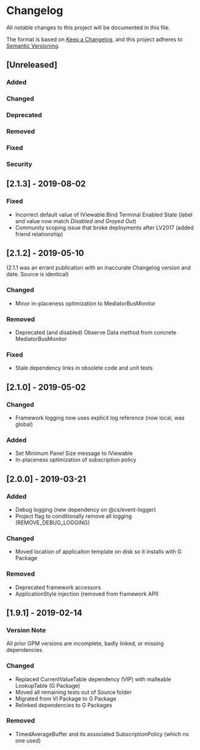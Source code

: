 # Changelog
All notable changes to this project will be documented in this file.

The format is based on [Keep a Changelog](https://keepachangelog.com/en/1.0.0/),
and this project adheres to [Semantic Versioning](https://semver.org/spec/v2.0.0.html).

## [Unreleased]
### Added
### Changed
### Deprecated
### Removed
### Fixed
### Security

## [2.1.3] - 2019-08-02
### Fixed
- Incorrect default value of IViewable:Bind Terminal Enabled State (label and value now match *Disabled and Grayed Out*)
- Community scoping issue that broke deployments after LV2017 (added friend relationship)

## [2.1.2] - 2019-05-10
(2.1.1 was an errant publication with an inaccurate Changelog version and date. Source is identical)
### Changed
- Minor in-placeness optimization to MediatorBusMonitor
### Removed
- Deprecated (and disabled) Observe Data method from concrete MediatorBusMonitor
### Fixed
- Stale dependency links in obsolete code and unit tests

## [2.1.0] - 2019-05-02
### Changed
- Framework logging now uses explicit log reference (now local, was global)
### Added
- Set Minimum Panel Size message to IViewable
- In-placeness optimization of subscription policy

## [2.0.0] - 2019-03-21
### Added
- Debug logging (new dependency on @cs/event-logger)
- Project flag to conditionally remove all logging (REMOVE_DEBUG_LOGGING)
### Changed
- Moved location of applicaiton template on disk so it installs with G Package
### Removed
- Deprecated framework accessors
- ApplicationStyle injection (removed from framework API)

## [1.9.1] - 2019-02-14
### Version Note
All prior GPM versions are incomplete, badly linked, or missing dependencies
### Changed
- Replaced CurrentValueTable dependency (VIP) with malleable LookupTable (G Package)
- Moved all remaining tests out of Source folder
- Migrated from VI Package to G Package
- Relinked dependencies to G Packages
### Removed
- TimedAverageBuffer and its associated SubscriptionPolicy (which no one used)